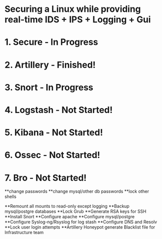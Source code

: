 # Securing a Linux while providing real-time IDS + IPS + Logging + Gui

# 1. Secure			  		- In Progress
# 2. Artillery 				- Finished!
# 3. Snort  					- In Progress
# 4. Logstash 				- Not Started!
# 5. Kibana 					- Not Started!
# 6. Ossec  					- Not Started!
# 7. Bro  				  	- Not Started!


**change passwords
**change mysql/other db passwords
**lock other shells

**Remount all mounts to read-only except logging
**Backup mysql/postgre databases
**Lock Grub
**Generate RSA keys for SSH
**Install Snort
**Configure apache
**Configure mysql/postgre
**Configure Syslog-ng/Rsyslog for log stash
**Configure DNS and Resolv
**Lock user login attempts
**Artillery Honeypot generate Blacklist file for Infrastructure team

